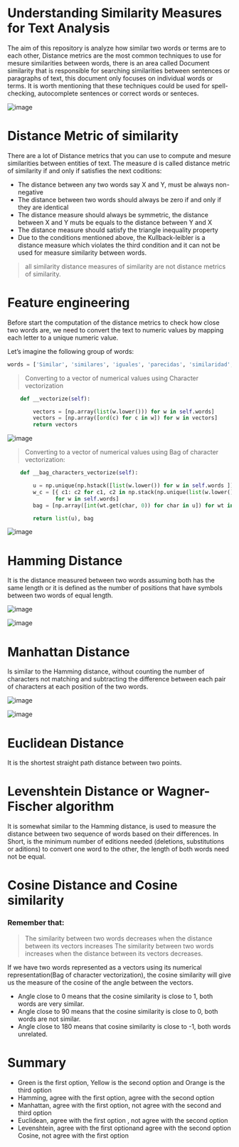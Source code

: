 # Understanding Similarity Measures for Text Analysis
The aim of this repository  is analyze how similar two words or terms are to each other, Distance metrics are the most common techniques to use for mesure similarities between words, there is an area called Document similarity that is responsible for searching similarities between sentences or paragraphs of text, this document only focuses on individual words or terms. It is worth mentioning that these techniques could be used for spell-checking, autocomplete sentences or correct words or senteces.

![image](https://user-images.githubusercontent.com/8701464/128754115-e16da511-f567-4fbf-8e9a-076bd852f2bc.png)


# Distance Metric of similarity
There are a lot of Distance metrics that you can use to compute and mesure similarities between entities of text. The measure d is called distance metric of similarity if and only if satisfies the next coditions:

- The distance between any two words say X and Y, must be always non-negative
- The distance between two words should always be zero if and only if they are identical
- The distance measure should always be symmetric, the distance between X and Y muts be equals to the distance between Y and X
- The distance measure should satisfy the triangle inequality property
- Due to the conditions mentioned above, the Kullback-leibler is a distance measure which violates the third condition and it can not be used for measure similarity between words.

> all similarity distance measures of similarity are not distance metrics of similarity.

# Feature engineering
Before start the computation of the distance metrics to check how close two words are, we need to convert the text to numeric values by mapping each letter to a unique numeric value.

Let’s imagine the following group of words:

```python
words = ['Similar', 'similares', 'iguales', 'parecidas', 'similaridad', 'isimral', 'similat', 'somiral']
 ```
> Converting to a vector of numerical values using Character vectorization

```python
    def __vectorize(self):

        vectors = [np.array(list(w.lower())) for w in self.words]
        vectors = [np.array([ord(c) for c in w]) for w in vectors]
        return vectors
```

![image](https://user-images.githubusercontent.com/8701464/128754146-bf65b87f-d61d-4137-b35c-df3acaecd272.png)


> Converting to a vector of numerical values using Bag of character vectorization:


```python
    def __bag_characters_vectorize(self):

        u = np.unique(np.hstack([list(w.lower()) for w in self.words ]))
        w_c = [{ c1: c2 for c1, c2 in np.stack(np.unique(list(w.lower()), return_counts = True), axis= 1)}
               for w in self.words]
        bag = [np.array([int(wt.get(char, 0)) for char in u]) for wt in w_c]

        return list(u), bag
```

![image](https://user-images.githubusercontent.com/8701464/128754164-2af9894b-71ee-4774-9453-be2ffb755246.png)


# Hamming Distance
It is the distance measured between two words assuming both has the same length or it is defined as the number of positions that have symbols between two words of equal length.

![image](https://user-images.githubusercontent.com/8701464/128754190-6617ab28-a203-4153-b0ee-b4a1a40c88dc.png)


![image](https://user-images.githubusercontent.com/8701464/128754208-94bc9213-a192-417a-adad-d2c8152bfd40.png)


# Manhattan Distance
Is similar to the Hamming distance, without counting the number of characters not matching and subtracting the difference between each pair of characters at each position of the two words.

![image](https://user-images.githubusercontent.com/8701464/128754227-fece78f8-3306-4d77-bbf8-47e3707d0c3d.png)


![image](https://user-images.githubusercontent.com/8701464/128754252-49c8efd7-32f8-4410-815c-a8ea0dfba72a.png)


# Euclidean Distance
It is the shortest straight path distance between two points.


# Levenshtein Distance or Wagner-Fischer algorithm
It is somewhat similar to the Hamming distance, is used to measure the distance between two sequence of words based on their differences. In Short, is the minimum number of editions needed (deletions, substitutions or aditions) to convert one word to the other, the length of both words need not be equal.

# Cosine Distance and Cosine similarity
### Remember that:
> The similarity between two words decreases when the distance between its vectors increases
> The similarity between two words increases when the distance between its vectors decreases.

If we have two words represented as a vectors using its numerical representation(Bag of character vectorization), the cosine similarity will give us the measure of the cosine of the angle between the vectors.

- Angle close to 0 means that the cosine similarity is close to 1, both words are very similar.
- Angle close to 90 means that the cosine similarity is close to 0, both words are not similar.
- Angle close to 180 means that cosine similarity is close to -1, both words unrelated.

# Summary
- Green is the first option, Yellow is the second option and Orange is the third option
- Hamming, agree with the first option, agree with the second option
- Manhattan, agree with the first option, not agree with the second and third option
- Euclidean, agree with the first option , not agree with the second option
- Levenshtein, agree with the first optionand agree with the second option Cosine, not agree with the first option
